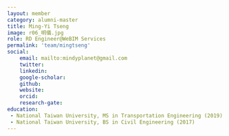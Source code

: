 ```yaml
---
layout: member
category: alumni-master
title: Ming-Yi Tseng
image: r06_明儀.jpg
role: RD Engineer@WeBIM Services
permalink: 'team/mingtseng'
social:
    email: mailto:mindyplanet@gmail.com
    twitter: 
    linkedin: 
    google-scholar: 
    github: 
    website: 
    orcid: 
    research-gate: 
education:
 - National Taiwan University, MS in Transportation Engineering (2019)
 - National Taiwan University, BS in Civil Engineering (2017)
---
```


